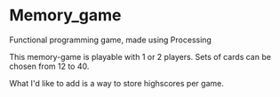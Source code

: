 # Memory_game
Functional programming game, made using Processing

This memory-game is playable with 1 or 2 players. Sets of cards can be chosen from 12 to 40. 

What I'd like to add is a way to store highscores per game. 
